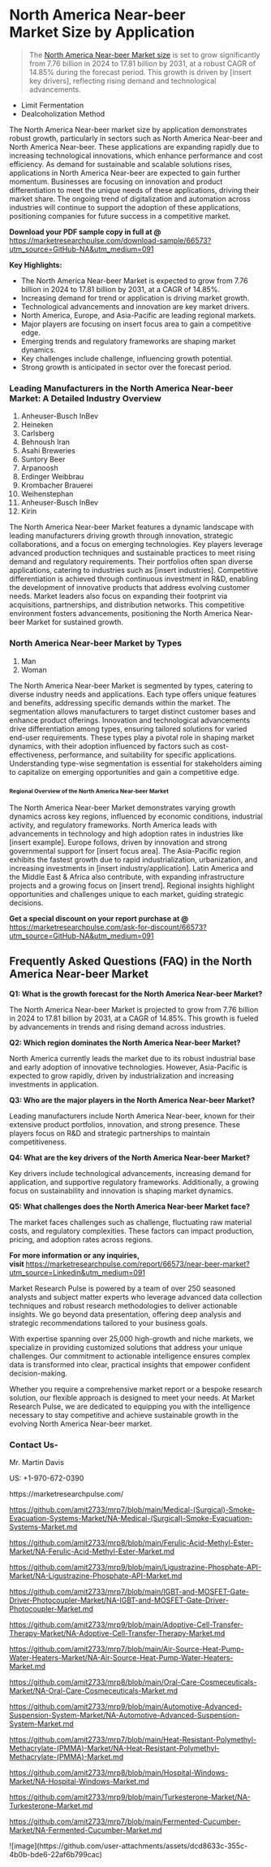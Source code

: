 <h1>North America Near-beer Market&nbsp;Size by Application</h1><blockquote><p>The <a href="https://marketresearchpulse.com/download-sample/66573?utm_source=GitHub-NA&amp;utm_medium=091">North America Near-beer Market size</a> is set to grow significantly from 7.76 billion in 2024 to 17.81 billion by 2031, at a robust CAGR of 14.85% during the forecast period. This growth is driven by [insert key drivers], reflecting rising demand and technological advancements.</p></blockquote><ul><li>Limit Fermentation<li> Dealcoholization Method</li></ul><p>The North America Near-beer market size by application demonstrates robust growth, particularly in sectors such as North America Near-beer and North America Near-beer. These applications are expanding rapidly due to increasing technological innovations, which enhance performance and cost efficiency. As demand for sustainable and scalable solutions rises, applications in North America Near-beer are expected to gain further momentum. Businesses are focusing on innovation and product differentiation to meet the unique needs of these applications, driving their market share. The ongoing trend of digitalization and automation across industries will continue to support the adoption of these applications, positioning companies for future success in a competitive market.</p><p><strong>Download your PDF sample copy in full at @ </strong><a href="https://marketresearchpulse.com/download-sample/66573?utm_source=GitHub-NA&amp;utm_medium=091">https://marketresearchpulse.com/download-sample/66573?utm_source=GitHub-NA&amp;utm_medium=091</a></p><p><strong>Key Highlights: </strong></p><ul><li>The North America Near-beer Market is expected to grow from 7.76 billion in 2024 to 17.81 billion by 2031, at a CAGR of 14.85%.</li><li>Increasing demand for trend or application is driving market growth.</li><li>Technological advancements and innovation are key market drivers.</li><li>North America, Europe, and Asia-Pacific are leading regional markets.</li><li>Major players are focusing on insert focus area to gain a competitive edge.</li><li>Emerging trends and regulatory frameworks are shaping market dynamics.</li><li>Key challenges include challenge, influencing growth potential.</li><li>Strong growth is anticipated in sector over the forecast period.</li></ul><h3>Leading Manufacturers in the North America Near-beer Market: A Detailed Industry Overview</h3><ol><li>Anheuser-Busch InBev</li><li>Heineken</li><li>Carlsberg</li><li>Behnoush Iran</li><li>Asahi Breweries</li><li>Suntory Beer</li><li>Arpanoosh</li><li>Erdinger Weibbrau</li><li>Krombacher Brauerei</li><li>Weihenstephan</li><li>Anheuser-Busch InBev</li><li>Kirin</li></ol><div class="flex max-w-full flex-col flex-grow"><div class="min-h-8 text-message flex w-full flex-col items-end gap-2 whitespace-normal break-words [.text-message+&amp;]:mt-5" dir="auto" data-message-author-role="assistant" data-message-id="fd8432e4-4910-450d-b182-61b7bfb0a01f" data-message-model-slug="gpt-4o"><div class="flex w-full flex-col gap-1 empty:hidden first:pt-[3px]"><div class="markdown prose w-full break-words dark:prose-invert light"><p>The North America Near-beer Market features a dynamic landscape with leading manufacturers driving growth through innovation, strategic collaborations, and a focus on emerging technologies. Key players leverage advanced production techniques and sustainable practices to meet rising demand and regulatory requirements. Their portfolios often span diverse applications, catering to industries such as [insert industries]. Competitive differentiation is achieved through continuous investment in R&amp;D, enabling the development of innovative products that address evolving customer needs. Market leaders also focus on expanding their footprint via acquisitions, partnerships, and distribution networks. This competitive environment fosters advancements, positioning the North America Near-beer Market for sustained growth.</p></div></div></div></div><h3>North America Near-beer Market by Types</h3><ol><li>Man<li> Woman</li></ol><div class="flex max-w-full flex-col flex-grow"><div class="min-h-8 text-message flex w-full flex-col items-end gap-2 whitespace-normal break-words [.text-message+&amp;]:mt-5" dir="auto" data-message-author-role="assistant" data-message-id="084470be-0bb7-4664-bddf-5156b4f41249" data-message-model-slug="gpt-4o-mini"><div class="flex w-full flex-col gap-1 empty:hidden first:pt-[3px]"><div class="markdown prose w-full break-words dark:prose-invert light"><p>The North America Near-beer Market is segmented by types, catering to diverse industry needs and applications. Each type offers unique features and benefits, addressing specific demands within the market. The segmentation allows manufacturers to target distinct customer bases and enhance product offerings. Innovation and technological advancements drive differentiation among types, ensuring tailored solutions for varied end-user requirements. These types play a pivotal role in shaping market dynamics, with their adoption influenced by factors such as cost-effectiveness, performance, and suitability for specific applications. Understanding type-wise segmentation is essential for stakeholders aiming to capitalize on emerging opportunities and gain a competitive edge.</p></div></div></div></div><h3><span style="font-size: 11px;">Regional Overview of the North America Near-beer Market</span></h3><div class="flex max-w-full flex-col flex-grow"><div class="min-h-8 text-message flex w-full flex-col items-end gap-2 whitespace-normal break-words [.text-message+&amp;]:mt-5" dir="auto" data-message-author-role="assistant" data-message-id="e9038762-ce64-4e30-91c9-9bd413514231" data-message-model-slug="gpt-4o-mini"><div class="flex w-full flex-col gap-1 empty:hidden first:pt-[3px]"><div class="markdown prose w-full break-words dark:prose-invert light"><p>The North America Near-beer Market demonstrates varying growth dynamics across key regions, influenced by economic conditions, industrial activity, and regulatory frameworks. North America leads with advancements in technology and high adoption rates in industries like [insert example]. Europe follows, driven by innovation and strong governmental support for [insert focus area]. The Asia-Pacific region exhibits the fastest growth due to rapid industrialization, urbanization, and increasing investments in [insert industry/application]. Latin America and the Middle East &amp; Africa also contribute, with expanding infrastructure projects and a growing focus on [insert trend]. Regional insights highlight opportunities and challenges unique to each market, guiding strategic decisions.</p></div></div></div></div><p><strong>Get a special discount on your report purchase at @ </strong><a href="https://marketresearchpulse.com/ask-for-discount/66573?utm_source=GitHub-NA&amp;utm_medium=091">https://marketresearchpulse.com/ask-for-discount/66573?utm_source=GitHub-NA&amp;utm_medium=091</a></p><h2>Frequently Asked Questions (FAQ) in the North America Near-beer Market</h2><p><strong>Q1: What is the growth forecast for the North America Near-beer Market?</strong></p><p>The North America Near-beer Market is projected to grow from 7.76 billion in 2024 to 17.81 billion by 2031, at a CAGR of 14.85%. This growth is fueled by advancements in trends and rising demand across industries.</p><p><strong>Q2: Which region dominates the North America Near-beer Market?</strong></p><p>North America currently leads the market due to its robust industrial base and early adoption of innovative technologies. However, Asia-Pacific is expected to grow rapidly, driven by industrialization and increasing investments in application.</p><p><strong>Q3: Who are the major players in the North America Near-beer Market?</strong></p><p>Leading manufacturers include North America Near-beer, known for their extensive product portfolios, innovation, and strong presence. These players focus on R&amp;D and strategic partnerships to maintain competitiveness.</p><p><strong>Q4: What are the key drivers of the North America Near-beer Market?</strong></p><p>Key drivers include technological advancements, increasing demand for application, and supportive regulatory frameworks. Additionally, a growing focus on sustainability and innovation is shaping market dynamics.</p><p><strong>Q5: What challenges does the North America Near-beer Market face?</strong></p><p>The market faces challenges such as challenge, fluctuating raw material costs, and regulatory complexities. These factors can impact production, pricing, and adoption rates across regions.</p><p><strong>For more information or any inquiries, visit&nbsp;</strong><a href="https://marketresearchpulse.com/report/66573/near-beer-market?utm_source=Linkedin&utm_medium=091">https://marketresearchpulse.com/report/66573/near-beer-market?utm_source=Linkedin&utm_medium=091</a></p><p>Market Research Pulse is powered by a team of over 250 seasoned analysts and subject matter experts who leverage advanced data collection techniques and robust research methodologies to deliver actionable insights. We go beyond data presentation, offering deep analysis and strategic recommendations tailored to your business goals.</p><p>With expertise spanning over 25,000 high-growth and niche markets, we specialize in providing customized solutions that address your unique challenges. Our commitment to actionable intelligence ensures complex data is transformed into clear, practical insights that empower confident decision-making.</p><p>Whether you require a comprehensive market report or a bespoke research solution, our flexible approach is designed to meet your needs. At Market Research Pulse, we are dedicated to equipping you with the intelligence necessary to stay competitive and achieve sustainable growth in the evolving North America Near-beer market.</p><h3><strong>Contact Us-</strong></h3><p>Mr. Martin Davis</p><p>US: +1-970-672-0390</p><p>https://marketresearchpulse.com/</p><p><a href="https://github.com/amit2733/mrp7/blob/main/Medical-(Surgical)-Smoke-Evacuation-Systems-Market/NA-Medical-(Surgical)-Smoke-Evacuation-Systems-Market.md">https://github.com/amit2733/mrp7/blob/main/Medical-(Surgical)-Smoke-Evacuation-Systems-Market/NA-Medical-(Surgical)-Smoke-Evacuation-Systems-Market.md</a></p><p><a href="https://github.com/amit2733/mrp8/blob/main/Ferulic-Acid-Methyl-Ester-Market/NA-Ferulic-Acid-Methyl-Ester-Market.md">https://github.com/amit2733/mrp8/blob/main/Ferulic-Acid-Methyl-Ester-Market/NA-Ferulic-Acid-Methyl-Ester-Market.md</a></p><p><a href="https://github.com/amit2733/mrp9/blob/main/Ligustrazine-Phosphate-API-Market/NA-Ligustrazine-Phosphate-API-Market.md">https://github.com/amit2733/mrp9/blob/main/Ligustrazine-Phosphate-API-Market/NA-Ligustrazine-Phosphate-API-Market.md</a></p><p><a href="https://github.com/amit2733/mrp7/blob/main/IGBT-and-MOSFET-Gate-Driver-Photocoupler-Market/NA-IGBT-and-MOSFET-Gate-Driver-Photocoupler-Market.md">https://github.com/amit2733/mrp7/blob/main/IGBT-and-MOSFET-Gate-Driver-Photocoupler-Market/NA-IGBT-and-MOSFET-Gate-Driver-Photocoupler-Market.md</a></p><p><a href="https://github.com/amit2733/mrp9/blob/main/Adoptive-Cell-Transfer-Therapy-Market/NA-Adoptive-Cell-Transfer-Therapy-Market.md">https://github.com/amit2733/mrp9/blob/main/Adoptive-Cell-Transfer-Therapy-Market/NA-Adoptive-Cell-Transfer-Therapy-Market.md</a></p><p><a href="https://github.com/amit2733/mrp7/blob/main/Air-Source-Heat-Pump-Water-Heaters-Market/NA-Air-Source-Heat-Pump-Water-Heaters-Market.md">https://github.com/amit2733/mrp7/blob/main/Air-Source-Heat-Pump-Water-Heaters-Market/NA-Air-Source-Heat-Pump-Water-Heaters-Market.md</a></p><p><a href="https://github.com/amit2733/mrp8/blob/main/Oral-Care-Cosmeceuticals-Market/NA-Oral-Care-Cosmeceuticals-Market.md">https://github.com/amit2733/mrp8/blob/main/Oral-Care-Cosmeceuticals-Market/NA-Oral-Care-Cosmeceuticals-Market.md</a></p><p><a href="https://github.com/amit2733/mrp9/blob/main/Automotive-Advanced-Suspension-System-Market/NA-Automotive-Advanced-Suspension-System-Market.md">https://github.com/amit2733/mrp9/blob/main/Automotive-Advanced-Suspension-System-Market/NA-Automotive-Advanced-Suspension-System-Market.md</a></p><p><a href="https://github.com/amit2733/mrp7/blob/main/Heat-Resistant-Polymethyl-Methacrylate-(PMMA)-Market/NA-Heat-Resistant-Polymethyl-Methacrylate-(PMMA)-Market.md">https://github.com/amit2733/mrp7/blob/main/Heat-Resistant-Polymethyl-Methacrylate-(PMMA)-Market/NA-Heat-Resistant-Polymethyl-Methacrylate-(PMMA)-Market.md</a></p><p><a href="https://github.com/amit2733/mrp8/blob/main/Hospital-Windows-Market/NA-Hospital-Windows-Market.md">https://github.com/amit2733/mrp8/blob/main/Hospital-Windows-Market/NA-Hospital-Windows-Market.md</a></p><p><a href="https://github.com/amit2733/mrp9/blob/main/Turkesterone-Market/NA-Turkesterone-Market.md">https://github.com/amit2733/mrp9/blob/main/Turkesterone-Market/NA-Turkesterone-Market.md</a></p><p><a href="https://github.com/amit2733/mrp7/blob/main/Fermented-Cucumber-Market/NA-Fermented-Cucumber-Market.md">https://github.com/amit2733/mrp7/blob/main/Fermented-Cucumber-Market/NA-Fermented-Cucumber-Market.md</a></p>
![image](https://github.com/user-attachments/assets/dcd8633c-355c-4b0b-bde6-22af6b799cac)
